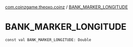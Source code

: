[com.coinzgame.theoxo.coinz](index.md) / [BANK_MARKER_LONGITUDE](.)

# BANK_MARKER_LONGITUDE

`const val BANK_MARKER_LONGITUDE: Double`